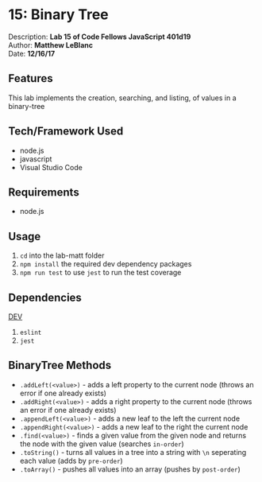 # 15: Binary Tree
Description: **Lab 15 of Code Fellows JavaScript 401d19** </br>
Author: **Matthew LeBlanc** </br>
Date: **12/16/17**

## Features
This lab implements the creation, searching, and listing, of values in a binary-tree

## Tech/Framework Used
- node.js
- javascript
- Visual Studio Code

## Requirements
- node.js

## Usage
1. `cd` into the lab-matt folder
2. `npm install` the required dev dependency packages
3. `npm run test` to use `jest` to run the test coverage

## Dependencies
<u>DEV</u>
1. `eslint`
2. `jest`

## BinaryTree Methods
- `.addLeft(<value>)` - adds a left property to the current node (throws an error if one already exists)
- `.addRight(<value>)` - adds a right property to the current node (throws an error if one already exists)
- `.appendLeft(<value>)` - adds a new leaf to the left the current node 
- `.appendRight(<value>)` - adds a new leaf to the right the current node 
- `.find(<value>)` - finds a given value from the given node and returns the node with the given value (searches `in-order`)
- `.toString()` - turns all values in a tree into a string with `\n` seperating each value (adds by `pre-order`)
- `.toArray()` - pushes all values into an array (pushes by `post-order`)
